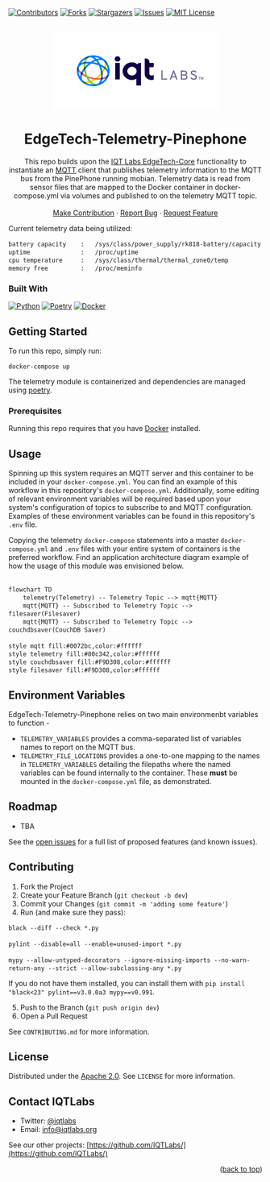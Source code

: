 <a name="readme-top"></a>

[contributors-shield]: https://img.shields.io/github/contributors/IQTLabs/edgetech-telemetry-pinephone.svg?style=for-the-badge
[contributors-url]: https://github.com/IQTLabs/edgetech-telemetry-pinephone/graphs/contributors
[forks-shield]: https://img.shields.io/github/forks/IQTLabs/edgetech-telemetry-pinephone.svg?style=for-the-badge
[forks-url]: https://github.com/IQTLabs/edgetech-telemetry-pinephone/network/members
[stars-shield]: https://img.shields.io/github/stars/IQTLabs/edgetech-telemetry-pinephone.svg?style=for-the-badge
[stars-url]: https://github.com/IQTLabs/edgetech-telemetry-pinephone/stargazers
[issues-shield]: https://img.shields.io/github/issues/IQTLabs/edgetech-telemetry-pinephone.svg?style=for-the-badge
[issues-url]: https://github.com/IQTLabs/edgetech-telemetry-pinephone/issues
[license-shield]: https://img.shields.io/github/license/IQTLabs/edgetech-telemetry-pinephone.svg?style=for-the-badge
[license-url]: https://github.com/IQTLabs/edgetech-telemetry-pinephone/blob/master/LICENSE.txt
[product-screenshot]: images/screenshot.png

[Python]: https://img.shields.io/badge/python-000000?style=for-the-badge&logo=python
[Python-url]: https://www.python.org
[Poetry]: https://img.shields.io/badge/poetry-20232A?style=for-the-badge&logo=poetry
[Poetry-url]: https://python-poetry.org
[Docker]: https://img.shields.io/badge/docker-35495E?style=for-the-badge&logo=docker
[Docker-url]: https://www.docker.com

[![Contributors][contributors-shield]][contributors-url]
[![Forks][forks-shield]][forks-url]
[![Stargazers][stars-shield]][stars-url]
[![Issues][issues-shield]][issues-url]
[![MIT License][license-shield]][license-url]

<br />
<div align="center">
  <a href="https://iqtlabs.org/">
    <img src="images/logo.png" alt="Logo" width="331" height="153">
  </a>

<h1 align="center">EdgeTech-Telemetry-Pinephone</h1>

  <p align="center">
    This repo builds upon the <a href="https://github.com/IQTLabs/edgetech-core">IQT Labs EdgeTech-Core</a> functionality to instantiate an <a href="https://projects.eclipse.org/projects/iot.mosquitto">MQTT</a> client that publishes telemetry information to the MQTT bus from the PinePhone running mobian. Telemetry data is read from sensor files that are mapped to the Docker container in docker-compose.yml via volumes and published to on the telemetry MQTT topic. 
    <br/>
    <br/>
    <a href="https://github.com/IQTLabs/edgetech-telemetry-pinephone/pulls">Make Contribution</a>
    ·
    <a href="https://github.com/IQTLabs/edgetech-telemetry-pinephone/issues">Report Bug</a>
    ·
    <a href="https://github.com/IQTLabs/edgetech-telemetry-pinephone/issues">Request Feature</a>
  </p>
</div>

Current telemetry data being utilized:

```
battery capacity    :   /sys/class/power_supply/rk818-battery/capacity
uptime              :   /proc/uptime
cpu temperature     :   /sys/class/thermal/thermal_zone0/temp
memory free         :   /proc/meminfo
```
    

### Built With

[![Python][Python]][Python-url]
[![Poetry][Poetry]][Poetry-url]
[![Docker][Docker]][Docker-url]

## Getting Started

To run this repo, simply run:

```
docker-compose up
```

The telemetry module is containerized and dependencies are managed using [poetry]("https://python-poetry.org"). 

### Prerequisites

Running this repo requires that you have [Docker](https://www.docker.com) installed. 

## Usage

Spinning up this system requires an MQTT server and this container to be included in your `docker-compose.yml`. You can find an example of this workflow in this repository's `docker-compose.yml`. Additionally, some editing of relevant environment variables will be required based upon your system's configuration of topics to subscribe to and MQTT configuration. Examples of these environment variables can be found in this repository's `.env` file. 

Copying the telemetry `docker-compose` statements into a master `docker-compose.yml` and  `.env` files with your entire system of containers is the preferred workflow. Find an application architecture diagram example of how the usage of this module was envisioned below.

```mermaid 

flowchart TD
    telemetry(Telemetry) -- Telemetry Topic --> mqtt{MQTT}
    mqtt{MQTT} -- Subscribed to Telemetry Topic --> filesaver(Filesaver)
    mqtt{MQTT} -- Subscribed to Telemetry Topic -->  couchdbsaver(CouchDB Saver)

style mqtt fill:#0072bc,color:#ffffff
style telemetry fill:#80c342,color:#ffffff
style couchdbsaver fill:#F9D308,color:#ffffff
style filesaver fill:#F9D308,color:#ffffff

```

## Environment Variables
EdgeTech-Telemetry-Pinephone relies on two main environmenbt variables to function - 
- `TELEMETRY_VARIABLES` provides a comma-separated list of variables names to report on the MQTT bus. 
- `TELEMETRY_FILE_LOCATIONS` provides a one-to-one mapping to the names in `TELEMETRY_VARIABLES` detailing the filepaths where the named variables can be found internally to the container. These **must** be mounted in the `docker-compose.yml` file, as demonstrated. 

## Roadmap

- TBA

See the [open issues](https://github.com/github_username/repo_name/issues) for a full list of proposed features (and known issues).

## Contributing

1. Fork the Project
2. Create your Feature Branch (`git checkout -b dev`)
3. Commit your Changes (`git commit -m 'adding some feature'`)
4. Run (and make sure they pass):
```
black --diff --check *.py

pylint --disable=all --enable=unused-import *.py

mypy --allow-untyped-decorators --ignore-missing-imports --no-warn-return-any --strict --allow-subclassing-any *.py
```
If you do not have them installed, you can install them with `pip install "black<23" pylint==v3.0.0a3 mypy==v0.991`.

5. Push to the Branch (`git push origin dev`)
6. Open a Pull Request

See `CONTRIBUTING.md` for more information.

## License

Distributed under the [Apache 2.0](https://github.com/IQTLabs/edgetech-telemetry-pinephone/blob/main/LICENSE). See `LICENSE` for more information.

## Contact IQTLabs

  - Twitter: [@iqtlabs](https://twitter.com/iqtlabs)
  - Email: info@iqtlabs.org

See our other projects: [https://github.com/IQTLabs/](https://github.com/IQTLabs/)

<p align="right">(<a href="#readme-top">back to top</a>)</p>

